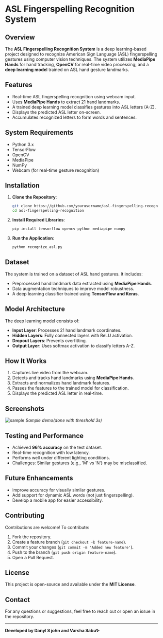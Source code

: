 # ASL Fingerspelling Recognition System

## Overview
The **ASL Fingerspelling Recognition System** is a deep learning-based project designed to recognize American Sign Language (ASL) fingerspelling gestures using computer vision techniques. The system utilizes **MediaPipe Hands** for hand tracking, **OpenCV** for real-time video processing, and a **deep learning model** trained on ASL hand gesture landmarks.

## Features
- Real-time ASL fingerspelling recognition using webcam input.
- Uses **MediaPipe Hands** to extract 21 hand landmarks.
- A trained deep learning model classifies gestures into ASL letters (A-Z).
- Displays the predicted ASL letter on-screen.
- Accumulates recognized letters to form words and sentences.

## System Requirements
- Python 3.x
- TensorFlow
- OpenCV
- MediaPipe
- NumPy
- Webcam (for real-time gesture recognition)

## Installation
1. **Clone the Repository**:
   ```bash
   git clone https://github.com/yourusername/asl-fingerspelling-recognition.git
   cd asl-fingerspelling-recognition
   ```
2. **Install Required Libraries**:
   ```bash
   pip install tensorflow opencv-python mediapipe numpy
   ```
3. **Run the Application**:
   ```bash
   python recognize_asl.py
   ```

## Dataset
The system is trained on a dataset of ASL hand gestures. It includes:
- Preprocessed hand landmark data extracted using **MediaPipe Hands**.
- Data augmentation techniques to improve model robustness.
- A deep learning classifier trained using **TensorFlow and Keras**.

## Model Architecture
The deep learning model consists of:
- **Input Layer**: Processes 21 hand landmark coordinates.
- **Hidden Layers**: Fully connected layers with ReLU activation.
- **Dropout Layers**: Prevents overfitting.
- **Output Layer**: Uses softmax activation to classify letters A-Z.

## How It Works
1. Captures live video from the webcam.
2. Detects and tracks hand landmarks using **MediaPipe Hands**.
3. Extracts and normalizes hand landmark features.
4. Passes the features to the trained model for classification.
5. Displays the predicted ASL letter in real-time.

## Screenshots
![sample](https://github.com/user-attachments/assets/5fe7b13e-1705-46aa-ac61-3a04ef2570fa)
*Sample demo(done with threshold 3s)*



## Testing and Performance
- Achieved **96% accuracy** on the test dataset.
- Real-time recognition with low latency.
- Performs well under different lighting conditions.
- Challenges: Similar gestures (e.g., 'M' vs 'N') may be misclassified.

## Future Enhancements
- Improve accuracy for visually similar gestures.
- Add support for dynamic ASL words (not just fingerspelling).
- Develop a mobile app for easier accessibility.

## Contributing
Contributions are welcome! To contribute:
1. Fork the repository.
2. Create a feature branch (`git checkout -b feature-name`).
3. Commit your changes (`git commit -m 'Added new feature'`).
4. Push to the branch (`git push origin feature-name`).
5. Open a Pull Request.

## License
This project is open-source and available under the **MIT License**.

## Contact
For any questions or suggestions, feel free to reach out or open an issue in the repository.

---
**Developed by Danyl S john and Varsha Sabu✨**
